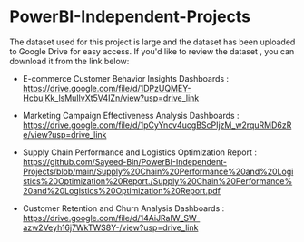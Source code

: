 # PowerBI-Independent-Projects


 The dataset used for this project is large and the dataset has been uploaded to Google Drive for easy access. If you'd like to review the dataset , you can download it from the link below:

* E-commerce Customer Behavior Insights Dashboards : https://drive.google.com/file/d/1DPzUQMEY-HcbujKk_lsMuIlvXt5V4IZn/view?usp=drive_link
  
* Marketing Campaign Effectiveness Analysis Dashboards  : https://drive.google.com/file/d/1pCyYncv4ucgBScPIjzM_w2rquRMD6zRe/view?usp=drive_link
  
* Supply Chain Performance and Logistics Optimization Report : https://github.com/Sayeed-Bin/PowerBI-Independent-Projects/blob/main/Supply%20Chain%20Performance%20and%20Logistics%20Optimization%20Report./Supply%20Chain%20Performance%20and%20Logistics%20Optimization%20Report.pdf

* Customer Retention and Churn Analysis Dashboards : https://drive.google.com/file/d/14AiJRaIW_SW-azw2Veyh16j7WkTWS8Y-/view?usp=drive_link


